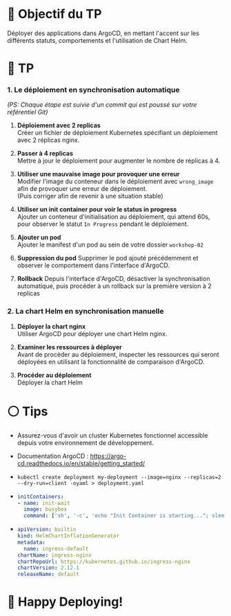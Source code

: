📘 **Objectif du TP**
================

Déployer des applications dans ArgoCD, en mettant l'accent sur les différents statuts, comportements et l'utilisation de Chart Helm.

🔨 **TP**
==

### 1. **Le déploiement en synchronisation automatique**
_(PS: Chaque étape est suivie d'un commit qui est poussé sur votre référentiel Git)_

1. **Déploiement avec 2 replicas**  
   Créer un fichier de déploiement Kubernetes spécifiant un déploiement avec 2 réplicas nginx.


2. **Passer à 4 replicas**  
   Mettre à jour le déploiement pour augmenter le nombre de réplicas à 4.


3. **Utiliser une mauvaise image pour provoquer une erreur**  
   Modifier l'image du conteneur dans le déploiement avec `wrong_image` afin de provoquer une erreur de déploiement.  
   (Puis corriger afin de revenir à une situation stable)


4. **Utiliser un init container pour voir le status in progress**  
   Ajouter un conteneur d'initialisation au déploiement, qui attend 60s, pour observer le statut `In Progress` pendant le déploiement.


5. **Ajouter un pod**  
   Ajouter le manifest d'un pod au sein de votre dossier `workshop-02`


6. **Suppression du pod**
   Supprimer le pod ajouté précédemment et observer le comportement dans l'interface d'ArgoCD.


7. **Rollback**
  Depuis l'interface d'ArgoCD, désactiver la synchronisation automatique, puis procéder à un rollback sur la première version à 2 replicas 


### 2. **La chart Helm en synchronisation manuelle**

1. **Déployer la chart nginx**  
   Utiliser ArgoCD pour déployer une chart Helm nginx.


2. **Examiner les ressources à déployer**  
   Avant de procéder au déploiement, inspecter les ressources qui seront déployées en utilisant la fonctionnalité de comparaison d'ArgoCD.


3. **Procéder au déploiement**  
   Déployer la chart Helm
   

⚪ **Tips**
====

*   Assurez-vous d'avoir un cluster Kubernetes fonctionnel accessible depuis votre environnement de développement.

*   Documentation ArgoCD : https://argo-cd.readthedocs.io/en/stable/getting_started/

*   ```
    kubectl create deployment my-deployment --image=nginx --replicas=2 --dry-run=client -oyaml > deployment.yaml
    ```
    
* ```yaml
  initContainers:
  - name: init-wait
    image: busybox
    command: ['sh', '-c', 'echo "Init Container is starting..."; sleep 60']
    ```

* ```yaml
  apiVersion: builtin
  kind: HelmChartInflationGenerator
  metadata:
    name: ingress-default
  chartName: ingress-nginx
  chartRepoUrl: https://kubernetes.github.io/ingress-nginx
  chartVersion: 2.12.1
  releaseName: default
  ```

🚀 **Happy Deploying!**
===
